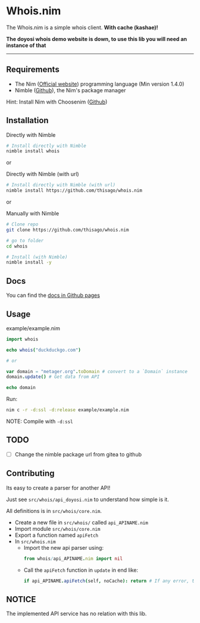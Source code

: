 <!--
  Created at: 06/09/2021 12:05:16 Wednesday
  Modified at: 09/17/2021 12:46:24 AM Friday

        Copyright (C) 2021 Thiago Navarro
  See file "license" for details about copyright
-->

<!-- Hello! Thanks for interest in my lib! :) -->

# Whois.nim

The Whois.nim is a simple whois client.
**With cache (kashae)!**

**The doyosi whois demo website is down, to use this lib you will need an instance of that**

---

## Requirements

- The Nim ([Official website](https://nim-lang.org/)) programming language (Min version 1.4.0)
- Nimble ([Github](https://github.com/nim-lang/nimble)), the Nim's package manager

Hint: Install Nim with Choosenim ([Github](https://github.com/dom96/choosenim))

## Installation

Directly with Nimble

```bash
# Install directly with Nimble
nimble install whois
```

or

Directly with Nimble (with url)

```bash
# Install directly with Nimble (with url)
nimble install https://github.com/thisago/whois.nim
```

or

Manually with Nimble

```bash
# Clone repo
git clone https://github.com/thisago/whois.nim

# go to folder
cd whois

# Install (with Nimble)
nimble install -y
```

## Docs

You can find the [docs in Github pages](https://thisago.github.io/whois/whois.html)

## Usage

example/example.nim
```nim
import whois

echo whois("duckduckgo.com")

# or

var domain = "metager.org".toDomain # convert to a `Domain` instance
domain.update() # Get data from API

echo domain
```

Run:
```bash
nim c -r -d:ssl -d:release example/example.nim
```

NOTE: Compile with `-d:ssl`

## TODO

- [ ] Change the nimble package url from gitea to github


## Contributing

Its easy to create a parser for another API!

Just see `src/whois/api_doyosi.nim` to understand how simple is it.

All definitions is in `src/whois/core.nim`.

- Create a new file in `src/whois/` called `api_APINAME.nim`
- Import module `src/whois/core.nim`
- Export a function named `apiFetch`
- In `src/whois.nim`
  - Import the new api parser using:
    ```nim
    from whois/api_APINAME.nim import nil
    ```
  - Call the `apiFetch` function in `update` in end like:
    ```nim
    if api_APINAME.apiFetch(self, noCache): return # If any error, try next API
    ```

## NOTICE

The implemented API service has no relation with this lib.
